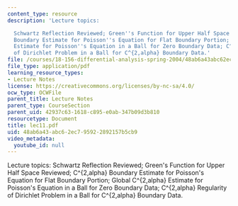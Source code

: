 ```yaml
---
content_type: resource
description: 'Lecture topics:

  Schwartz Reflection Reviewed; Green''s Function for Upper Half Space Reviewed; C^{2,alpha}
  Boundary Estimate for Poisson''s Equation for Flat Boundary Portion; Global C^{2,alpha}
  Estimate for Poisson''s Equation in a Ball for Zero Boundary Data; C^{2,alpha} Regularity
  of Dirichlet Problem in a Ball for C^{2,alpha} Boundary Data.'
file: /courses/18-156-differential-analysis-spring-2004/48ab6a43abc62ec795922892157b5cb9_lec11.pdf
file_type: application/pdf
learning_resource_types:
- Lecture Notes
license: https://creativecommons.org/licenses/by-nc-sa/4.0/
ocw_type: OCWFile
parent_title: Lecture Notes
parent_type: CourseSection
parent_uid: 42937c63-1618-c895-e0ab-347b09d3b810
resourcetype: Document
title: lec11.pdf
uid: 48ab6a43-abc6-2ec7-9592-2892157b5cb9
video_metadata:
  youtube_id: null
---
```

Lecture topics:
Schwartz Reflection Reviewed; Green's Function for Upper Half Space Reviewed; C^{2,alpha} Boundary Estimate for Poisson's Equation for Flat Boundary Portion; Global C^{2,alpha} Estimate for Poisson's Equation in a Ball for Zero Boundary Data; C^{2,alpha} Regularity of Dirichlet Problem in a Ball for C^{2,alpha} Boundary Data.